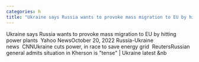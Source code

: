 ```yaml
---
categories: h
title: "Ukraine says Russia wants to provoke mass migration to EU by hitting power plants  Yahoo News"
---
```

Ukraine says Russia wants to provoke mass migration to EU by hitting power plants&nbsp;&nbsp;Yahoo NewsOctober 20, 2022 Russia-Ukraine news&nbsp;&nbsp;CNNUkraine cuts power, in race to save energy grid&nbsp;&nbsp;ReutersRussian general admits situation in Kherson is "tense" | Ukraine latest&nbsp;&nb